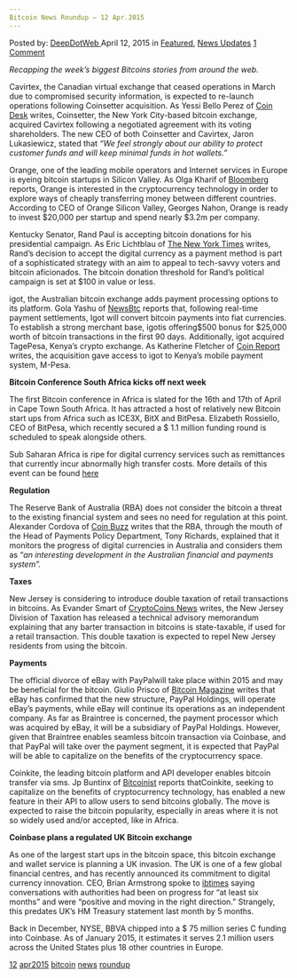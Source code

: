 ```yaml
---
Bitcoin News Roundup – 12 Apr.2015
---
```

<article class="post-listing post-9929 post type-post status-publish format-standard has-post-thumbnail hentry  tag-2688 tag-apr2015 tag-bitcoin tag-news tag-roundup">
    <div class="post-inner">
        <span>Posted by: <a href="https://www.deepdotweb.com/author/admin/" title="">DeepDotWeb </a></span>
    <span>April 12, 2015</span>
    <span>in <a href="https://www.deepdotweb.com/category/deepdot-news/" rel="category tag">Featured</a>, <a href="https://www.deepdotweb.com/category/news-updates/" rel="category tag">News Updates</a></span>
    <span><a href="https://www.deepdotweb.com/2015/04/12/bitcoin-news-roundup-12-apr-2015/#comments">1 Comment</a></span>
    </p>
    <div class="clear"></div>
    <div class="entry">
    <p><em>Recapping the week&#8217;s biggest Bitcoins stories from around the web. </em></p>
    <p>Cavirtex, the Canadian virtual exchange that ceased operations in March due to compromised security information, is expected to re-launch operations following Coinsetter acquisition. As Yessi Bello Perez of <a href="http://www.coindesk.com/canadian-bitcoin-exchange-cavirtex-reopens-following-coinsetter-acquisition/">Coin Desk</a> writes, Coinsetter, the New York City-based bitcoin exchange, acquired Cavirtex following a negotiated agreement with its voting shareholders. The new CEO of both Coinsetter and Cavirtex, Jaron Lukasiewicz, stated that <em>“We feel strongly about our ability to protect customer funds and will keep minimal funds in hot wallets.”</em></p>
    <p>Orange, one of the leading mobile operators and Internet services in Europe is eyeing bitcoin startups in Silicon Valley. As Olga Kharif of <a href="http://www.bloomberg.com/news/articles/2015-04-09/orange-seeks-to-invest-in-bitcoin-startups-in-silicon-valley">Bloomberg</a> reports, Orange is interested in the cryptocurrency technology in order to explore ways of cheaply transferring money between different countries. According to CEO of Orange Silicon Valley, Georges Nahon, Orange is ready to invest $20,000 per startup and spend nearly $3.2m per company.</p>
    <p>Kentucky Senator, Rand Paul is accepting bitcoin donations for his presidential campaign. As Eric Lichtblau of <a href="http://www.nytimes.com/2015/04/10/us/politics/in-accepting-bitcoin-rand-paul-raises-money-and-questions.html">The New York Times</a> writes, Rand’s decision to accept the digital currency as a payment method is part of a sophisticated strategy with an aim to appeal to tech-savvy voters and bitcoin aficionados. The bitcoin donation threshold for Rand’s political campaign is set at $100 in value or less.</p>
    <p>igot, the Australian bitcoin exchange adds payment processing options to its platform. Gola Yashu of <a href="http://www.newsbtc.com/2015/04/08/igot-enters-bitcoin-payment-processing-space/">NewsBtc</a> reports that, following real-time payment settlements, Igot will convert bitcoin payments into fiat currencies. To establish a strong merchant base, igotis offering$500 bonus for $25,000 worth of bitcoin transactions in the first 90 days. Additionally, igot acquired TagePesa, Kenya’s crypto exchange. As Katherine Fletcher of <a href="https://coinreport.net/australian-bitcoin-exchange-igot-acquires-kenyas-tagpesa/">Coin Report</a> writes, the acquisition gave access to igot to Kenya’s mobile payment system, M-Pesa.</p>
    <p><strong>Bitcoin Conference South Africa kicks off next week</strong></p>
    <p>The first Bitcoin conference in Africa is slated for the 16th and 17th of April in Cape Town South Africa. It has attracted a host of relatively new Bitcoin start ups from Africa such as ICE3X, BitX and BitPesa. Elizabeth Rossiello, CEO of BitPesa, which recently secured a $ 1.1 million funding round is scheduled to speak alongside others.</p>
    <p>Sub Saharan Africa is ripe for digital currency services such as remittances that currently incur abnormally high transfer costs. More details of this event can be found <a href="http://bitcoinconference.co.za/">here</a></p>
    <p><strong>Regulation</strong></p>
    <p>The Reserve Bank of Australia (RBA) does not consider the bitcoin a threat to the existing financial system and sees no need for regulation at this point. Alexander Cordova of <a href="http://www.coinbuzz.com/2015/04/08/reserve-bank-of-australia-says-no-to-bitcoin-regulation/">Coin Buzz</a> writes that the RBA, through the mouth of the Head of Payments Policy Department, Tony Richards, explained that it monitors the progress of digital currencies in Australia and considers them as “<em>an interesting development in the Australian financial and payments system</em><em>”.</em></p>
    <p><strong>Taxes</strong></p>
    <p>New Jersey is considering to introduce double taxation of retail transactions in bitcoins. As Evander Smart of <a href="https://www.cryptocoinsnews.com/new-jersey-begin-double-taxation-bitcoin/">CryptoCoins News</a> writes, the New Jersey Division of Taxation has released a technical advisory memorandum explaining that any barter transaction in bitcoins is state-taxable, if used for a retail transaction. This double taxation is expected to repel New Jersey residents from using the bitcoin.</p>
    <p><strong>Payments</strong></p>
    <p>The official divorce of eBay with PayPalwill take place within 2015 and may be beneficial for the bitcoin. Giulio Prisco of <a href="https://bitcoinmagazine.com/19966/ebay-paypal-confirm-upcoming-separation-support-bitcoin-payments/">Bitcoin Magazine</a> writes that eBay has confirmed that the new structure, PayPal Holdings, will operate eBay’s payments, while eBay will continue its operations as an independent company. As far as Braintree is concerned, the payment processor which was acquired by eBay, it will be a subsidiary of PayPal Holdings. However, given that Braintree enables seamless bitcoin transaction via Coinbase, and that PayPal will take over the payment segment, it is expected that PayPal will be able to capitalize on the benefits of the cryptocurrency space.</p>
    <p>Coinkite, the leading bitcoin platform and API developer enables bitcoin transfer via sms. Jp Buntinx of <a href="http://bitcoinist.net/coinkite-now-enables-send-bitcoin-via-sms-worldwide/">Bitcoinist</a> reports thatCoinkite, seeking to capitalize on the benefits of cryptocurrency technology, has enabled a new feature in their API to allow users to send bitcoins globally. The move is expected to raise the bitcoin popularity, especially in areas where it is not so widely used and/or accepted, like in Africa.</p>
    <p><strong>Coinbase plans a regulated UK Bitcoin exchange</strong></p>
    <p>As one of the largest start ups in the bitcoin space, this bitcoin exchange and wallet service is planning a UK invasion. The UK is one of a few global financial centres, and has recently announced its commitment to digital currency innovation. CEO, Brian Armstrong spoke to <a href="http://cointelegraph.uk/news/113928/coinbase-set-to-be-the-first-uk-regulated-exchange">ibtimes</a> saying conversations with authorities had been on progress for “at least six months” and were “positive and moving in the right direction.” Strangely, this predates UK’s HM Treasury statement last month by 5 months.</p>
    <p>Back in December, NYSE, BBVA chipped into a $ 75 million series C funding into Coinbase. As of January 2015, it estimates it serves 2.1 million users across the United States plus 18 other countries in Europe.</p>
    </div>
    <a href="https://www.deepdotweb.com/tag/12/" rel="tag">12</a> <a href="https://www.deepdotweb.com/tag/apr2015/" rel="tag">apr2015</a> <a href="https://www.deepdotweb.com/tag/bitcoin/" rel="tag">bitcoin</a> <a href="https://www.deepdotweb.com/tag/news/" rel="tag">news</a> <a href="https://www.deepdotweb.com/tag/roundup/" rel="tag">roundup</a></span> <span style="display:none" class="updated">2015-04-12</span>
    <div style="display:none" class="vcard author" itemprop="author" itemscope itemtype="http://schema.org/Person"><strong class="fn" itemprop="name">
    
